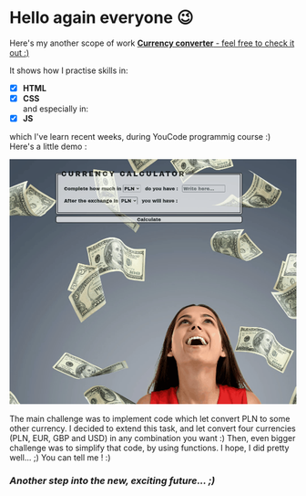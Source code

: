 # Hello again everyone 😉

Here's my another scope of work [**Currency converter** - feel free to check it out :)](https://woytekmig.github.io/currencyConverter/)

It shows how I practise skills in: 
- [x] **HTML**  
- [x] **CSS**  
and especially in: 
- [x] **JS**

which I've learn recent weeks, during YouCode programmig course  :) Here's a little demo : 

![show](images/currencyCalculatorShow.gif)

The main challenge was to implement code which let convert PLN to some other currency. I decided to extend this task, and let convert four currencies (PLN, EUR, GBP and USD) in any combination you want :) Then, even bigger challenge was to simplify that code, by using functions. I hope, I did pretty well... ;) You can tell me ! :) 

### _Another step into the new, exciting future... ;)_
